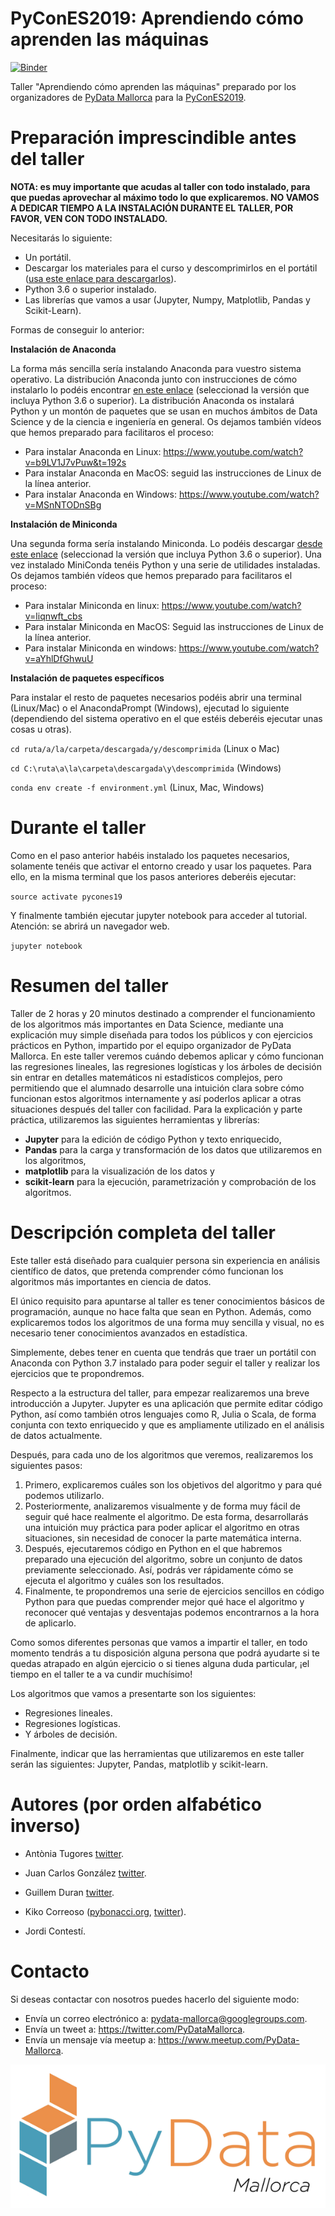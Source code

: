 # PyConES2019: Aprendiendo cómo aprenden las máquinas

[![Binder](https://mybinder.org/badge.svg)](https://mybinder.org/v2/gh/PyDataMallorca/PyConES2019_Aprendiendo_como_aprenden_las_maquinas/master)

Taller "Aprendiendo cómo aprenden las máquinas" preparado por los organizadores de [PyData Mallorca](https://twitter.com/PyDataMallorca) para la [PyConES2019](https://2019.es.pycon.org/).

# Preparación imprescindible antes del taller

**NOTA: es muy importante que acudas al taller con todo instalado, para que puedas aprovechar al máximo todo lo que explicaremos. NO VAMOS A DEDICAR TIEMPO A LA INSTALACIÓN DURANTE EL TALLER, POR FAVOR, VEN CON TODO INSTALADO.**

Necesitarás lo siguiente:

* Un portátil.
* Descargar los materiales para el curso y descomprimirlos en el portátil ([usa este enlace para descargarlos](https://github.com/PyDataMallorca/PyConES2019_Aprendiendo_como_aprenden_las_maquinas/archive/master.zip)).
* Python 3.6 o superior instalado.
* Las librerías que vamos a usar (Jupyter, Numpy, Matplotlib, Pandas y Scikit-Learn).

Formas de conseguir lo anterior:

**Instalación de Anaconda**

La forma más sencilla sería instalando Anaconda para vuestro sistema operativo. La distribución Anaconda junto con instrucciones de cómo instalarlo lo podéis encontrar [en este enlace](https://www.anaconda.com/download/) (seleccionad la versión que incluya Python 3.6 o superior). La distribución Anaconda os instalará Python y un montón de paquetes que se usan en muchos ámbitos de Data Science y de la ciencia e ingeniería en general. Os dejamos también vídeos que hemos preparado para facilitaros el proceso:

* Para instalar Anaconda en Linux: https://www.youtube.com/watch?v=b9LV1J7vPuw&t=192s
* Para instalar Anaconda en MacOS: seguid las instrucciones de Linux de la línea anterior.
* Para instalar Anaconda en Windows: https://www.youtube.com/watch?v=MSnNTODnSBg

**Instalación de Miniconda**

Una segunda forma sería instalando Miniconda. Lo podéis descargar [desde este enlace](https://conda.io/miniconda.html) (seleccionad la versión que incluya Python 3.6 o superior). Una vez instalado MiniConda tenéis Python y una serie de utilidades instaladas. Os dejamos también vídeos que hemos preparado para facilitaros el proceso:

* Para instalar Miniconda en linux: https://www.youtube.com/watch?v=liqnwft_cbs
* Para instalar Miniconda en MacOS: Seguid las instrucciones de Linux de la línea anterior.
* Para instalar Miniconda en windows: https://www.youtube.com/watch?v=aYhlDfGhwuU

**Instalación de paquetes específicos**

Para instalar el resto de paquetes necesarios podéis abrir una terminal (Linux/Mac) o el AnacondaPrompt (Windows), ejecutad lo siguiente (dependiendo del sistema operativo en el que estéis deberéis ejecutar unas cosas u otras).

`cd ruta/a/la/carpeta/descargada/y/descomprimida` (Linux o Mac)

`cd C:\ruta\a\la\carpeta\descargada\y\descomprimida` (Windows)

`conda env create -f environment.yml` (Linux, Mac, Windows)

# Durante el taller

Como en el paso anterior habéis instalado los paquetes necesarios, solamente tenéis que activar el entorno creado y usar los paquetes. Para ello, en la misma terminal que los pasos anteriores deberéis ejecutar:

`source activate pycones19`

Y finalmente también ejecutar jupyter notebook para acceder al tutorial. Atención: se abrirá un navegador web.

`jupyter notebook`

# Resumen del taller

Taller de 2 horas y 20 minutos destinado a comprender el funcionamiento de los algoritmos más importantes en Data Science, mediante una explicación muy simple diseñada para todos los públicos y con ejercicios prácticos en Python, impartido por el equipo organizador de PyData Mallorca. En este taller veremos cuándo debemos aplicar y cómo funcionan las regresiones lineales, las regresiones logísticas y los árboles de decisión sin entrar en detalles matemáticos ni estadísticos complejos, pero permitiendo que el alumnado desarrolle una intuición clara sobre cómo funcionan estos algoritmos internamente y así poderlos aplicar a otras situaciones después del taller con facilidad. Para la explicación y parte práctica, utilizaremos las siguientes herramientas y librerías:

* **Jupyter** para la edición de código Python y texto enriquecido, 
* **Pandas** para la carga y transformación de los datos que utilizaremos en los algoritmos, 
* **matplotlib** para la visualización de los datos y 
* **scikit-learn** para la ejecución, parametrización y comprobación de los algoritmos.

# Descripción completa del taller

Este taller está diseñado para cualquier persona sin experiencia en análisis científico de datos, que pretenda comprender cómo funcionan los algoritmos más importantes en ciencia de datos.

El único requisito para apuntarse al taller es tener conocimientos básicos de programación, aunque no hace falta que sean en Python. Además, como explicaremos todos los algoritmos de una forma muy sencilla y visual, no es necesario tener conocimientos avanzados en estadística.

Simplemente, debes tener en cuenta que tendrás que traer un portátil con Anaconda con Python 3.7 instalado para poder seguir el taller y realizar los ejercicios que te propondremos.

Respecto a la estructura del taller, para empezar realizaremos una breve introducción a Jupyter. Jupyter es una aplicación que permite editar código Python, así como también otros lenguajes como R, Julia o Scala, de forma conjunta con texto enriquecido y que es ampliamente utilizado en el análisis de datos actualmente.

Después, para cada uno de los algoritmos que veremos, realizaremos los siguientes pasos:

1. Primero, explicaremos cuáles son los objetivos del algoritmo y para qué podemos utilizarlo.
1. Posteriormente, analizaremos visualmente y de forma muy fácil de seguir qué hace realmente el algoritmo. De esta forma, desarrollarás una intuición muy práctica para poder aplicar el algoritmo en otras situaciones, sin necesidad de conocer la parte matemática interna.
1. Después, ejecutaremos código en Python en el que habremos preparado una ejecución del algoritmo, sobre un conjunto de datos previamente seleccionado. Así, podrás ver rápidamente cómo se ejecuta el algoritmo y cuáles son los resultados.
1. Finalmente, te propondremos una serie de ejercicios sencillos en código Python para que puedas comprender mejor qué hace el algoritmo y reconocer qué ventajas y desventajas podemos encontrarnos a la hora de aplicarlo.

Como somos diferentes personas que vamos a impartir el taller, en todo momento tendrás a tu disposición alguna persona que podrá ayudarte si te quedas atrapado en algún ejercicio o si tienes alguna duda particular, ¡el tiempo en el taller te a va cundir muchísimo!

Los algoritmos que vamos a presentarte son los siguientes:
* Regresiones lineales.
* Regresiones logísticas.
* Y árboles de decisión.

Finalmente, indicar que las herramientas que utilizaremos en este taller serán las siguientes: Jupyter, Pandas, matplotlib y scikit-learn.

# Autores (por orden alfabético inverso)

* Antònia Tugores [twitter](https://twitter.com/antoniatugores).

* Juan Carlos González [twitter](https://twitter.com/jcgavella).

* Guillem Duran [twitter](https://twitter.com/Miau_DB).

* Kiko Correoso ([pybonacci.org](https://pybonacci.org), [twitter](https://twitter.com/Pybonacci)).

* Jordi Contestí.

# Contacto

Si deseas contactar con nosotros puedes hacerlo del siguiente modo:

* Envía un correo electrónico a: pydata-mallorca@googlegroups.com.
* Envía un tweet a: https://twitter.com/PyDataMallorca.
* Envía un mensaje vía meetup a: https://www.meetup.com/PyData-Mallorca.

![](./images/PyDataMallorca_logo.png)
